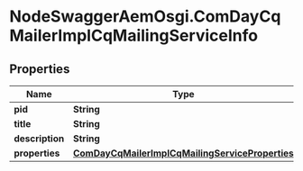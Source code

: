 # NodeSwaggerAemOsgi.ComDayCqMailerImplCqMailingServiceInfo

## Properties

Name | Type | Description | Notes
------------ | ------------- | ------------- | -------------
**pid** | **String** |  | [optional] 
**title** | **String** |  | [optional] 
**description** | **String** |  | [optional] 
**properties** | [**ComDayCqMailerImplCqMailingServiceProperties**](ComDayCqMailerImplCqMailingServiceProperties.md) |  | [optional] 


